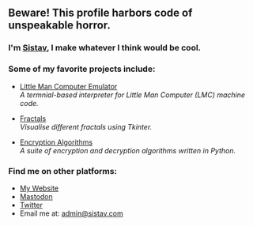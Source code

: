 ## Beware! This profile harbors code of unspeakable horror.
### I'm [Sistav](https://sistav.com), I make whatever I think would be cool.

### Some of my favorite projects include:
- [Little Man Computer Emulator](https://github.com/Sistav/LittleManComputerEmulator)  
  *A termnial-based interpreter for Little Man Computer (LMC) machine code.*

- [Fractals](https://github.com/Sistav/Fractals)  
  *Visualise different fractals using Tkinter.*

- [Encryption Algorithms](https://github.com/Sistav/Encryption-Algorithms)  
  *A suite of encryption and decryption algorithms written in Python.*
  
### Find me on other platforms:
- [My Website](https://sistav.com/)
- [Mastodon](https://fosstodon.org/@Sistav)
- [Twitter](https://x.com/NotSistav)
- Email me at: [admin@sistav.com](mailto:admin@sistav.com)
